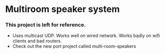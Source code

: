 # Multiroom speaker system 
### This project is left for reference.

 * Uses multicast UDP. Works well on wired network. Works badly on wifi clients and bad routers.
 * Check out the new port project called multi-room-speakers
     



